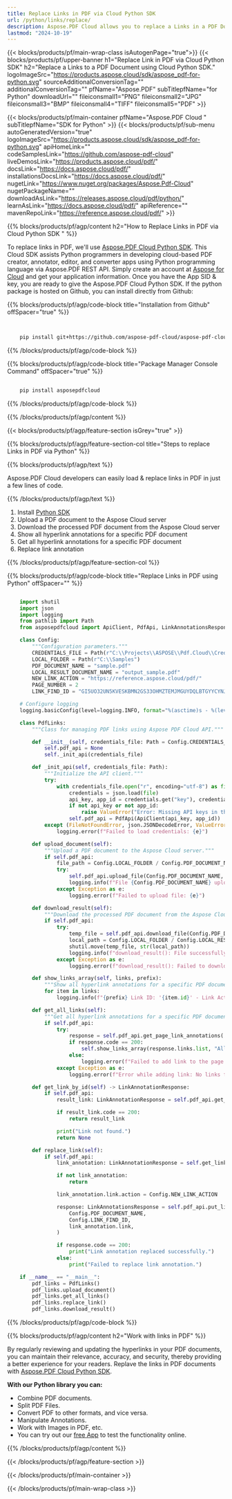 ```yaml
---
title: Replace Links in PDF via Cloud Python SDK 
url: /python/links/replace/
description: Aspose.PDF Cloud allows you to replace a Links in a PDF Document. Check the Python source code to replace a Links in PDF file.
lastmod: "2024-10-19"
---
```


{{< blocks/products/pf/main-wrap-class isAutogenPage="true">}}
{{< blocks/products/pf/upper-banner h1="Replace Link in PDF via Cloud Python SDK" h2="Replace a Links to a PDF Document using Cloud Python SDK." logoImageSrc="https://products.aspose.cloud/sdk/aspose_pdf-for-python.svg" sourceAdditionalConversionTag="" additionalConversionTag="" pfName="Aspose.PDF" subTitlepfName="for Python" downloadUrl="" fileiconsmall1="PNG" fileiconsmall2="JPG" fileiconsmall3="BMP" fileiconsmall4="TIFF" fileiconsmall5="PDF" >}}

{{< blocks/products/pf/main-container pfName="Aspose.PDF Cloud " subTitlepfName="SDK for Python" >}}
{{< blocks/products/pf/sub-menu autoGeneratedVersion="true" logoImageSrc="https://products.aspose.cloud/sdk/aspose_pdf-for-python.svg" apiHomeLink="" codeSamplesLink="https://github.com/aspose-pdf-cloud" liveDemosLink="https://products.aspose.cloud/pdf/" docsLink="https://docs.aspose.cloud/pdf/" installationsDocsLink="https://docs.aspose.cloud/pdf/" nugetLink="https://www.nuget.org/packages/Aspose.Pdf-Cloud" nugetPackageName="" downloadAsLink="https://releases.aspose.cloud/pdf/python/" learnAsLink="https://docs.aspose.cloud/pdf/" apiReference="" mavenRepoLink="https://reference.aspose.cloud/pdf/" >}}

{{% blocks/products/pf/agp/content h2="How to Replace Links in PDF via Cloud Python SDK " %}}

To replace links in PDF, we'll use
[Aspose.PDF Cloud Python SDK](https://products.aspose.cloud/pdf/python/). This Cloud SDK assists Python programmers in developing cloud-based PDF creator, annotator, editor, and converter apps using Python programming language via Aspose.PDF REST API. Simply create an account at [Aspose for Cloud](https://dashboard.aspose.cloud/#/apps) and get your application information. Once you have the App SID & key, you are ready to give the Aspose.PDF Cloud Python SDK. If the python package is hosted on Github, you can install directly from Github:

{{% blocks/products/pf/agp/code-block title="Installation from Github" offSpacer="true" %}}

```bash

     
    pip install git+https://github.com/aspose-pdf-cloud/aspose-pdf-cloud-python.git


```

{{% /blocks/products/pf/agp/code-block %}}

{{% blocks/products/pf/agp/code-block title="Package Manager Console Command" offSpacer="true" %}}

```bash
     
    pip install asposepdfcloud

```

{{% /blocks/products/pf/agp/code-block %}}

{{% /blocks/products/pf/agp/content %}}

{{< blocks/products/pf/agp/feature-section isGrey="true" >}}

{{% blocks/products/pf/agp/feature-section-col title="Steps to replace Links in PDF via Python" %}}

{{% blocks/products/pf/agp/text %}}

Aspose.PDF Cloud developers can easily load & replace links in PDF in just a few lines of code.

{{% /blocks/products/pf/agp/text %}}

1. Install [Python SDK](https://pypi.org/project/asposepdfcloud/)
1. Upload a PDF document to the Aspose Cloud server
1. Download the processed PDF document from the Aspose Cloud server
1. Show all hyperlink annotations for a specific PDF document
1. Get all hyperlink annotations for a specific PDF document
1. Replace link annotation

{{% /blocks/products/pf/agp/feature-section-col %}}

{{% blocks/products/pf/agp/code-block title="Replace Links in PDF using Python" offSpacer="" %}}

```python

    import shutil
    import json
    import logging
    from pathlib import Path
    from asposepdfcloud import ApiClient, PdfApi, LinkAnnotationsResponse, LinkAnnotationResponse

    class Config:
        """Configuration parameters."""
        CREDENTIALS_FILE = Path(r"C:\\Projects\\ASPOSE\\Pdf.Cloud\\Credentials\\credentials.json")
        LOCAL_FOLDER = Path(r"C:\\Samples")
        PDF_DOCUMENT_NAME = "sample.pdf"
        LOCAL_RESULT_DOCUMENT_NAME = "output_sample.pdf"
        NEW_LINK_ACTION = "https://reference.aspose.cloud/pdf/"
        PAGE_NUMBER = 2
        LINK_FIND_ID = "GI5UO32UN5KVESKBMN2GS33OHMZTEMJMGUYDQLBTGYYCYNJSGE"

    # Configure logging
    logging.basicConfig(level=logging.INFO, format="%(asctime)s - %(levelname)s - %(message)s")

    class PdfLinks:
        """Class for managing PDF links using Aspose PDF Cloud API."""

        def __init__(self, credentials_file: Path = Config.CREDENTIALS_FILE):
            self.pdf_api = None
            self._init_api(credentials_file)

        def _init_api(self, credentials_file: Path):
            """Initialize the API client."""
            try:
                with credentials_file.open("r", encoding="utf-8") as file:
                    credentials = json.load(file)
                    api_key, app_id = credentials.get("key"), credentials.get("id")
                    if not api_key or not app_id:
                        raise ValueError("Error: Missing API keys in the credentials file.")
                    self.pdf_api = PdfApi(ApiClient(api_key, app_id))
            except (FileNotFoundError, json.JSONDecodeError, ValueError) as e:
                logging.error(f"Failed to load credentials: {e}")

        def upload_document(self):
            """Upload a PDF document to the Aspose Cloud server."""
            if self.pdf_api:
                file_path = Config.LOCAL_FOLDER / Config.PDF_DOCUMENT_NAME
                try:
                    self.pdf_api.upload_file(Config.PDF_DOCUMENT_NAME, str(file_path))
                    logging.info(f"File {Config.PDF_DOCUMENT_NAME} uploaded successfully.")
                except Exception as e:
                    logging.error(f"Failed to upload file: {e}")

        def download_result(self):
            """Download the processed PDF document from the Aspose Cloud server."""
            if self.pdf_api:
                try:
                    temp_file = self.pdf_api.download_file(Config.PDF_DOCUMENT_NAME)
                    local_path = Config.LOCAL_FOLDER / Config.LOCAL_RESULT_DOCUMENT_NAME
                    shutil.move(temp_file, str(local_path))
                    logging.info(f"download_result(): File successfully downloaded: {local_path}")
                except Exception as e:
                    logging.error(f"download_result(): Failed to download file: {e}")

        def show_links_array(self, links, prefix):
            """Show all hyperlink annotations for a specific PDF document."""
            for item in links:
                logging.info(f"{prefix} Link ID: '{item.id}' - Link Action: '{item.action}'")

        def get_all_links(self):
            """Get all hyperlink annotations for a specific PDF document."""
            if self.pdf_api:
                try:
                    response = self.pdf_api.get_page_link_annotations( Config.PDF_DOCUMENT_NAME, Config.PAGE_NUMBER)
                    if response.code == 200:
                        self.show_links_array(response.links.list, "All: ")
                    else:
                        logging.error(f"Failed to add link to the page. Response code: {response.code}")
                except Exception as e:
                    logging.error(f"Error while adding link: No links found - {e}")

        def get_link_by_id(self) -> LinkAnnotationResponse:
            if self.pdf_api:
                result_link: LinkAnnotationResponse = self.pdf_api.get_link_annotation(Config.PDF_DOCUMENT_NAME, Config.LINK_FIND_ID)

                if result_link.code == 200:
                    return result_link

                print("Link not found.")
                return None

        def replace_link(self):
            if self.pdf_api:
                link_annotation: LinkAnnotationResponse = self.get_link_by_id()

                if not link_annotation:
                    return

                link_annotation.link.action = Config.NEW_LINK_ACTION

                response: LinkAnnotationsResponse = self.pdf_api.put_link_annotation(
                    Config.PDF_DOCUMENT_NAME,
                    Config.LINK_FIND_ID,
                    link_annotation.link,
                )

                if response.code == 200:
                    print("Link annotation replaced successfully.")
                else:
                    print("Failed to replace link annotation.")

    if __name__ == "__main__":
        pdf_links = PdfLinks()
        pdf_links.upload_document()
        pdf_links.get_all_links()
        pdf_links.replace_link()
        pdf_links.download_result()
```

{{% /blocks/products/pf/agp/code-block %}}

{{% blocks/products/pf/agp/content h2="Work with links in PDF" %}}

By regularly reviewing and updating the hyperlinks in your PDF documents, you can maintain their relevance, accuracy, and security, thereby providing a better experience for your readers.
Replave the links in PDF documents with [Aspose.PDF Cloud Python SDK](https://products.aspose.cloud/pdf/python/).

**With our Python library you can:**

+ Combine PDF documents.
+ Split PDF Files.
+ Convert PDF to other formats, and vice versa.
+ Manipulate Annotations.
+ Work with Images in PDF, etc.
+ You can try out our [free App](https://products.aspose.app/pdf/family) to test the functionality online.

{{% /blocks/products/pf/agp/content %}}

{{< /blocks/products/pf/agp/feature-section >}}

{{< /blocks/products/pf/main-container >}}

{{< /blocks/products/pf/main-wrap-class >}}